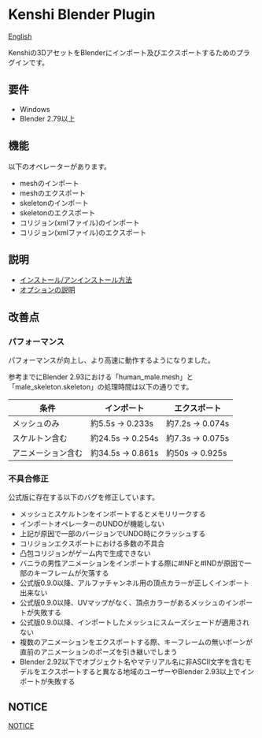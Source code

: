# Kenshi Blender Plugin

[English](README.md)

Kenshiの3DアセットをBlenderにインポート及びエクスポートするためのプラグインです。


## 要件

- Windows
- Blender 2.79以上


## 機能
以下のオペレーターがあります。

- meshのインポート
- meshのエクスポート
- skeletonのインポート
- skeletonのエクスポート
- コリジョン(xmlファイル)のインポート
- コリジョン(xmlファイル)のエクスポート


## 説明

- [インストール/アンインストール方法](Installation-ja.md)
- [オプションの説明](Option_description-ja.md)


## 改善点

### パフォーマンス

パフォーマンスが向上し、より高速に動作するようになりました。

参考までにBlender 2.93における「human_male.mesh」と「male_skeleton.skeleton」の処理時間は以下の通りです。

| 条件 | インポート | エクスポート |
| --- | --------- | ----------- |
| メッシュのみ | 約5.5s → 0.233s | 約7.2s → 0.074s |
| スケルトン含む | 約24.5s → 0.254s | 約7.3s → 0.075s |
| アニメーション含む | 約34.5s → 0.861s | 約50s → 0.925s |


### 不具合修正

公式版に存在する以下のバグを修正しています。
- メッシュとスケルトンをインポートするとメモリリークする
- インポートオペレーターのUNDOが機能しない
- 上記が原因で一部のバージョンでUNDO時にクラッシュする
- コリジョンエクスポートにおける多数の不具合
- 凸包コリジョンがゲーム内で生成できない
- バニラの男性アニメーションをインポートする際に#INFと#INDが原因で一部のキーフレームが欠落する
- 公式版0.9.0以降、アルファチャンネル用の頂点カラーが正しくインポート出来ない
- 公式版0.9.0以降、UVマップがなく、頂点カラーがあるメッシュのインポートが失敗する
- 公式版0.9.0以降、インポートしたメッシュにスムーズシェードが適用されない
- 複数のアニメーションをエクスポートする際、キーフレームの無いボーンが直前のアニメーションのポーズを引き継いでしまう
- Blender 2.92以下でオブジェクト名やマテリアル名に非ASCII文字を含むモデルをエクスポートすると異なる地域のユーザーやBlender 2.93以上でインポートが失敗する


## NOTICE

[NOTICE](NOTICE.md)
